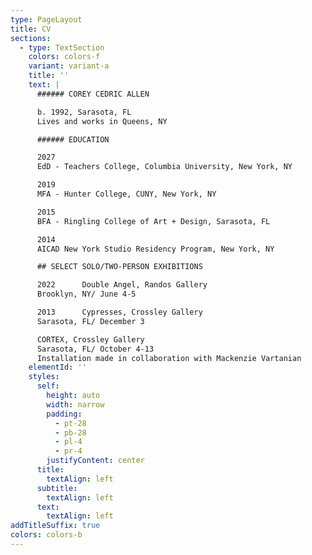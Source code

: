 ```yaml
---
type: PageLayout
title: CV
sections:
  - type: TextSection
    colors: colors-f
    variant: variant-a
    title: ''
    text: |
      ###### COREY CEDRIC ALLEN

      b. 1992, Sarasota, FL
      Lives and works in Queens, NY

      ###### EDUCATION

      2027
      EdD - Teachers College, Columbia University, New York, NY

      2019
      MFA - Hunter College, CUNY, New York, NY

      2015
      BFA - Ringling College of Art + Design, Sarasota, FL

      2014
      AICAD New York Studio Residency Program, New York, NY

      ## SELECT SOLO/TWO-PERSON EXHIBITIONS

      2022      Double Angel, Randos Gallery
      Brooklyn, NY/ June 4-5

      2013      Cypresses, Crossley Gallery
      Sarasota, FL/ December 3

      CORTEX, Crossley Gallery
      Sarasota, FL/ October 4-­13
      Installation made in collaboration with Mackenzie Vartanian
    elementId: ''
    styles:
      self:
        height: auto
        width: narrow
        padding:
          - pt-28
          - pb-28
          - pl-4
          - pr-4
        justifyContent: center
      title:
        textAlign: left
      subtitle:
        textAlign: left
      text:
        textAlign: left
addTitleSuffix: true
colors: colors-b
---
```

